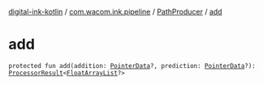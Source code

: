 [digital-ink-kotlin](../../index.md) / [com.wacom.ink.pipeline](../index.md) / [PathProducer](index.md) / [add](./add.md)

# add

`protected fun add(addition: `[`PointerData`](../../com.wacom.ink/-pointer-data/index.md)`?, prediction: `[`PointerData`](../../com.wacom.ink/-pointer-data/index.md)`?): `[`ProcessorResult`](../../com.wacom.ink.pipeline.base/-processor-result/index.md)`<`[`FloatArrayList`](../../com.wacom.ink/-float-array-list/index.md)`?>`